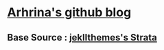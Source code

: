 # <a href="https://arhrina.github.io">Arhrina's github blog</a>

## Base Source : <a href="http://jekyllthemes.org/">jekllthemes's Strata</a>










<!--

_layouts에 default가 index페이지 왼쪽담당
_posts폴더에 .markdown언어로 특정형식으로 데이터값을 올리면 설정된대로 읽어서 포스팅
css, fonts, js폴더에서 레이아웃 담당. 살짝씩 수정해보기



# Strata Reloaded

Simple, clean personal blogging template for Jekyll based on Strata by HTML5 UP.

![Strata Reloaded template screenshot](images/_screenshot.png)

## Features

* Parallax background effect
* Lightbox gallery
* Pre-styled components
* Blog with pagination
* Configurable footer
* Optimized for editing in [CloudCannon](http://cloudcannon.com/)
* RSS/Atom feed
* SEO tags
* Google Analytics
* Webmaster Verification

## Develop

1. Add your site and author details in `_config.yml`.
2. Add your Google Analytics key to `_config.yml`.
3. Get a workflow going to see your site's output (with [CloudCannon](https://app.cloudcannon.com/) or Jekyll locally).

## Develop

Urban was built with [Jekyll](http://jekyllrb.com/) version 3.3.1, but should support newer versions as well.

Install the dependencies with [Bundler](http://bundler.io/):

~~~bash
$ bundle install
~~~

Run `jekyll` commands through Bundler to ensure you're using the right versions:

~~~bash
$ bundle exec jekyll serve
~~~

## Editing

Strata Reloaded is already optimized for adding, updating and removing posts and footer elements in [CloudCannon](https://app.cloudcannon.com/).

### Posts

* Add, update or remove a post in the *Posts* collection.
* Change the defaults when new posts are created in `_posts/_defaults.md`.

### Footer

* Exposed as a data file to give clients better access.
* Set in the *Data* / *Footer* section.

## License

Free for personal and commercial use under the CCA 3.0 license. See LICENSE file for additional information and terms of use. This theme was adapted from Strata by HTML5 UP for use with [CloudCannon](http://cloudcannon.com) by [Comfusion LLC](http://comfusionllc.com).
-->
